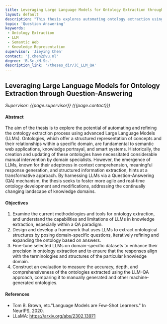 ```yaml
---
title: Leveraging Large Language Models for Ontology Extraction through Question-Answering
layout: default
description: "This thesis explores automating ontology extraction using Large Language Models (LLMs). By leveraging LLMs' capabilities in context understanding and information extraction, this project aims to enable agile, real-time ontology development through a QA mechanism." 
topic: 'Question Answering'
keywords: 
 - Ontology Extraction
 - LLM
 - Semantic Web
 - Knowledge Representation
supervisor: 'Jieying Chen'
contact: 'j.chen2@vu.nl'
degree: 'B.Sc./M.Sc.'
description_link: '/theses_dir/JC_LLM_QA'
---
```


## Leveraging Large Language Models for Ontology Extraction through Question-Answering

*Supervisor: {{page.supervisor}} ({{page.contact}})*

#### Abstract 
The aim of the thesis is to explore the potential of automating and refining the ontology extraction process using advanced Large Language Models (LLMs). Ontologies, which offer a structured representation of concepts and their relationships within a specific domain, are fundamental to semantic web applications, knowledge portrayal, and smart systems. Historically, the creation and updating of these ontologies have necessitated considerable manual intervention by domain specialists. However, the emergence of LLMs, known for their adeptness in context comprehension, meaningful response generation, and structured information extraction, hints at a transformative approach. By harnessing LLMs via a Question-Answering (QA) mechanism, the thesis seeks to foster more agile and real-time ontology development and modifications, addressing the continually changing landscape of knowledge domains.

#### Objectives
1. Examine the current methodologies and tools for ontology extraction, and understand the capabilities and limitations of LLMs in knowledge extraction, especially within a QA paradigm.
2. Design and develop a framework that uses LLMs to extract ontological structures by posing domain-specific questions, iteratively refining and expanding the ontology based on answers.
3. Fine-tune selected LLMs on domain-specific datasets to enhance their precision in ontology extraction and to ensure that the responses align with the terminologies and structures of the particular knowledge domain.
4. Construct an evaluation to measure the accuracy, depth, and comprehensiveness of the ontologies extracted using the LLM-QA approach, comparing it to manually generated and other machine-generated ontologies.

#### References
- Tom B. Brown, etc."Language Models are Few-Shot Learners." In NeurIPS, 2020.
- LLaMA: https://arxiv.org/abs/2302.13971
